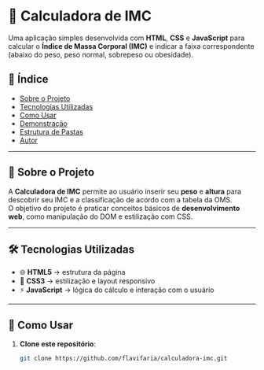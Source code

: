 # 🧮 Calculadora de IMC

Uma aplicação simples desenvolvida com **HTML**, **CSS** e **JavaScript** para calcular o **Índice de Massa Corporal (IMC)** e indicar a faixa correspondente (abaixo do peso, peso normal, sobrepeso ou obesidade).

## 📌 Índice
- [Sobre o Projeto](#-sobre-o-projeto)
- [Tecnologias Utilizadas](#-tecnologias-utilizadas)
- [Como Usar](#-como-usar)
- [Demonstração](#-demonstração)
- [Estrutura de Pastas](#-estrutura-de-pastas)
- [Autor](#-autor)

---

## 📝 Sobre o Projeto

A **Calculadora de IMC** permite ao usuário inserir seu **peso** e **altura** para descobrir seu IMC e a classificação de acordo com a tabela da OMS.  
O objetivo do projeto é praticar conceitos básicos de **desenvolvimento web**, como manipulação do DOM e estilização com CSS.

---

## 🛠 Tecnologias Utilizadas

- 🌐 **HTML5** → estrutura da página  
- 🎨 **CSS3** → estilização e layout responsivo  
- ⚡ **JavaScript** → lógica do cálculo e interação com o usuário

---

## 🚀 Como Usar

1. **Clone este repositório**:
   ```bash
   git clone https://github.com/flavifaria/calculadora-imc.git
